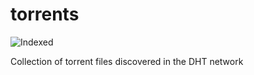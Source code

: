 torrents 
========
![Indexed](https://img.shields.io/badge/indexed-162872-blue)

Collection of torrent files discovered in the DHT network
